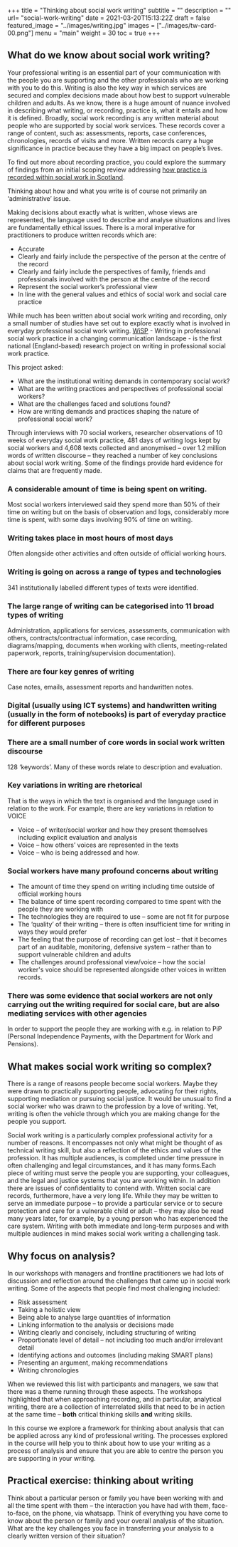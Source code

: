 +++
title = "Thinking about social work writing"
subtitle = ""
description = ""
url= "social-work-writing"
date = 2021-03-20T15:13:22Z
draft = false
featured_image = "../images/writing.jpg"
images = ["../images/tw-card-00.png"]
menu = "main"
weight = 30
toc = true
+++
## What do we know about social work writing?

Your professional writing is an essential part of your communication with the people you are supporting and the other professionals who are working with you to do this. Writing is also the key way in which services are secured and complex decisions made about how best to support vulnerable children and adults.  As we know, there is a huge amount of nuance involved in describing what writing, or recording, practice is, what it entails and how it is defined. Broadly, social work recording is any written material about people who are supported by social work services. These records cover a range of content, such as: assessments, reports, case conferences, chronologies, records of visits and more. Written records carry a huge significance in practice because they have a big impact on people’s lives.  

To find out more about recording practice, you could explore the summary of findings from an initial scoping review addressing [how practice is recorded within social work in Scotland](https://www.iriss.org.uk/resources/reports/recording-practice-and-accessing-records).

Thinking about how and what you write is of course not primarily an ‘administrative’ issue.

Making decisions about exactly what is written, whose views are represented, the language used to describe and analyse situations and lives are fundamentally ethical issues.  There is a moral imperative for practitioners to produce written records which are:

* Accurate
* Clearly and fairly include the perspective of the person at the centre of the record
* Clearly and fairly include the perspectives of family, friends and professionals involved with the  person at the centre of the record
* Represent the social worker’s professional view
* In line with the general values and ethics of social work and social care practice

While much has been written about social work writing and recording, only a small number of studies have set out to explore exactly what is involved in everyday professional social work writing. [WiSP](https://writinginsocialwork.com/)  -  Writing in professional social work practice in a changing communication landscape - is the first national (England-based)  research project on writing in professional social work practice.

This project asked:

* What are the institutional writing demands in contemporary social work?
* What are the writing practices and perspectives of professional social workers?  
* What are the challenges faced and solutions found?
* How are writing demands and practices shaping the nature of professional social work?

Through interviews with 70 social workers, researcher observations of 10 weeks of everyday social work practice, 481 days of writing logs kept by social workers and 4,608 texts collected and anonymised – over 1.2 million words of written discourse – they reached a number of key conclusions about social work writing. Some of the findings provide hard evidence for claims that are frequently made.

### A considerable amount of time is being spent on writing.

Most social workers interviewed said they spend more than 50% of their time on writing but on the basis of observation and logs, considerably more time is spent, with some days involving 90% of time on writing.

### Writing takes place in most hours of most days

Often alongside other activities and often outside of official working hours.

### Writing is going on across a range of types and technologies

341 institutionally labelled different types of texts were identified.

### The large range of writing can be categorised into 11 broad types of writing

Administration, applications for services, assessments, communication with others, contracts/contractual information, case recording, diagrams/mapping, documents when working with clients, meeting-related paperwork, reports, training/supervision documentation).

### There are four key genres of writing

Case notes, emails, assessment reports and handwritten notes.

### Digital (usually using ICT systems) and handwritten writing (usually in the form of notebooks) is part of everyday practice for different purposes

### There are a small number of core words in social work written discourse

128 ‘keywords’. Many of these words relate to description and evaluation.

### Key variations in writing are rhetorical

That is the ways in which the text is organised and the language used in relation to the work. For example, there are key variations in relation to VOICE

* Voice – of writer/social worker and how they present themselves including explicit evaluation and analysis
* Voice – how others’ voices are represented in the texts
* Voice – who is being addressed and how.

### Social workers have many profound concerns about writing

* The amount of time they spend on writing including time outside of official working hours
* The balance of time spent recording compared to time spent with the people they are working with
* The technologies they are required to use – some are not fit for purpose
* The ‘quality’ of their writing – there is often insufficient time for writing in ways they would prefer
* The feeling that the purpose of recording can get lost – that it becomes part of an auditable, monitoring, defensive system – rather than to support vulnerable children and adults
* The challenges around professional view/voice – how the social worker's voice should be represented alongside other voices in written records.

### There was some evidence that social workers are not only carrying out the writing required for social care, but are also mediating services with other agencies

In order to support the people they are working with e.g. in relation to PiP (Personal Independence Payments, with the Department for Work and Pensions).

## What makes social work writing so complex?

There is a range of reasons people become social workers. Maybe they were drawn to practically supporting people, advocating for their rights, supporting mediation or pursuing social justice. It would be unusual to find a social worker who was drawn to the profession by a love of writing. Yet, writing is  often the vehicle through which you are making change for the people you support.

Social work writing is a particularly complex professional activity for a number of reasons. It encompasses not only what might be thought of as technical writing skill, but also a reflection of the ethics and values of the profession. It has multiple audiences, is completed under time pressure in often challenging and legal circumstances, and it has many forms.Each piece of writing must serve the people you are supporting, your colleagues, and the legal and justice systems that you are working within. In addition there are issues of confidentiality to contend with. Written social care records, furthermore, have a very long life. While they may be written to serve an immediate purpose – to provide a particular service or to secure protection and care for a vulnerable child or adult – they may also be read many years later, for example, by a young person who has experienced the care system. Writing with both immediate and long-term purposes and with multiple audiences in mind makes social work writing a challenging task.

## Why focus on analysis?

In our workshops with managers and frontline practitioners we had lots of discussion and reflection around the challenges that came up in social work writing. Some of the aspects that people find most challenging included:

* Risk assessment
* Taking a holistic view
* Being able to analyse large quantities of information
* Linking information to the analysis or decisions made
* Writing clearly and concisely, including structuring of writing
* Proportionate level of detail – not including too much and/or irrelevant detail
* Identifying actions and outcomes (including making SMART plans)
* Presenting an argument, making recommendations
* Writing chronologies

When we reviewed this list with participants and managers, we saw that there was a theme running through these aspects. The workshops highlighted that when approaching recording, and in particular, analytical writing, there are a collection of interrelated skills that need to be in action at the same time – **both** critical thinking skills **and** writing skills.

In this course we explore a framework for thinking about analysis that can be applied across any kind of professional writing. The processes explored in the course will help you to think about how to use your writing as a process of analysis and ensure that you are able to centre the person you are supporting in your writing.

## Practical exercise: thinking about writing

Think about a particular person or family you have been working with and all the time spent with them – the interaction you have had with them, face-to-face, on the phone, via whatsapp. Think of everything you have come to know about the person or family and your overall analysis of the situation. What are the key challenges you face in transferring your analysis to a clearly written version of their situation?
